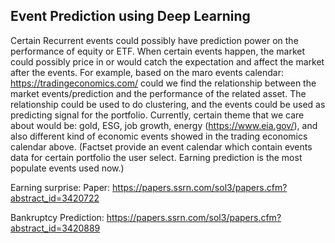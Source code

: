 ## Event Prediction using Deep Learning

Certain Recurrent events could possibly have prediction power on the performance of equity or ETF. When certain events happen, the market could possibly price in or would catch the expectation and affect the market after the events. For example, based on the maro events calendar: https://tradingeconomics.com/ could we find the relationship between the market events/prediction and the performance of the related asset. The relationship could be used to do clustering, and the events could be used as predicting signal for the portfolio.  Currently, certain theme that we care about would be: gold, ESG, job growth, energy (https://www.eia.gov/), and also different kind of economic events showed in the trading economics calendar above.  (Factset provide an event calendar which contain events data for certain portfolio the user select.  Earning prediction is the most populate events used now.)

Earning surprise:
Paper: https://papers.ssrn.com/sol3/papers.cfm?abstract_id=3420722

Bankruptcy Prediction:
https://papers.ssrn.com/sol3/papers.cfm?abstract_id=3420889
